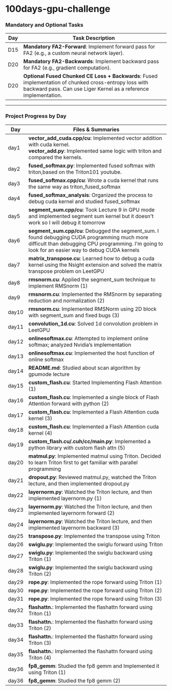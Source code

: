 # 100days-gpu-challenge

### Mandatory and Optional Tasks
| Day   | Task Description                                                                                     |
|-------|-----------------------------------------------------------------------------------------------------|
| D15   | **Mandatory FA2-Forward**: Implement forward pass for FA2 (e.g., a custom neural network layer).    |
| D20   | **Mandatory FA2-Backwards**: Implement backward pass for FA2 (e.g., gradient computation).          |
| D20   | **Optional Fused Chunked CE Loss + Backwards**: Fused implementation of chunked cross-entropy loss with backward pass. Can use Liger Kernel as a reference implementation. |

---

### Project Progress by Day
| Day   | Files & Summaries                                                                                                                                                                                                                          |
|-------|---------------------------------------------------------------------------------------------------------------------------------------------------------------------------------------------------------------------------------------|
| day1  | **vector_add_cuda.cpp/cu**: Implemented vector addition with cuda kernel.<br>**vector_add.py**: Implemented same logic with triton and compared the kernels.                                                                 |
| day2  | **fused_softmax.py**: Implemented fused softmax with triton,based on the Triton101 youtube.                                                                 |
| day3 | **fused_softmax.cpp/cu**: Wrote a cuda kernel that runs the same way as triton_fused_softmax                               |
| day4 | **fused_softmax_analysis**: Organized the process to debug cuda kernel and studied fused_softmax                                |
| day5 | **segment_sum.cpp/cu**: Took Lecture 9 in GPU mode and implemented segment sum kernel but it doesn't work so I will debug it tomorrow                                |
| day6 | **segment_sum.cpp/cu**: Debugged the segment_sum. I found debugging CUDA programming much more difficult than debugging CPU programming. I'm going to look for an easier way to debug CUDA kernels  |
| day7 | **matrix_transpose.cu**: Learned how to debug a cuda kernel using the Nsight extension and solved the matrix transpose problem on LeetGPU   |
| day8 | **rmsnorm.cu**: Applied the segment_sum technique to implement RMSnorm (1)    |
| day9 | **rmsnorm.cu**: Implemented the RMSnorm by separating reduction and normalization (2)    |
| day10| **rmsnorm.cu**: Implemented RMSNorm using 2D block with segment_sum and fixed bugs (3)  |
| day11| **convolution_1d.cu**: Solved 1d convolution problem in LeetGPU |
| day12| **onlinesoftmax.cu**: Attempted to implement online softmax; analyzed Nvidia’s implementation |
| day13| **onlinesoftmax.cu**: Implemented the host function of online softmax |
| day14| **README.md**: Studied about scan algorithm by gpumode lecture |
| day15| **custom_flash.cu**: Started Implementing Flash Attention (1)|
| day16| **custom_flash.cu**: Implemented a single block of Flash Attention forward with python (2)|
| day17| **custom_flash.cu**: Implemented a Flash Attention cuda kernel (3)|
| day18| **custom_flash.cu**: Implemented a Flash Attention cuda kernel (4)|
| day19| **custom_flash.cu/.cuh/cc/main.py**: Implemented a python library with custom flash attn (5)|
| day20| **matmul.py**: Implemented matmul using Triton. Decided to learn Triton first to get familiar with parallel programming|
| day21| **dropout.py**: Reviewed matmul.py, watched the Triton lecture, and then implemented dropout.py|
| day22| **layernorm.py**: Watched the Triton lecture, and then implemented layernorm.py (1)|
| day23| **layernorm.py**: Watched the Triton lecture, and then implemented layernorm forward (2)|
| day24| **layernorm.py**: Watched the Triton lecture, and then implemented layernorm backward (3)|
| day25| **transpose.py**: Implemented the transpose using Triton |
| day26| **swiglu.py**: Implemented the swiglu forward using Triton |
| day27| **swiglu.py**: Implemented the swiglu backward using Triton (1)|
| day28| **swiglu.py**: Implemented the swiglu backward using Triton (2)|
| day29| **rope.py**: Implemented the rope forward using Triton (1)|
| day30| **rope.py**: Implemented the rope forward using Triton (2)|
| day31| **rope.py**: Implemented the rope forward using Triton (3)|
| day32| **flashattn.**: Implemented the flashattn forward using Triton (1)|
| day33| **flashattn.**: Implemented the flashattn forward using Triton (2)|
| day34| **flashattn.**: Implemented the flashattn forward using Triton (3)|
| day35| **flashattn.**: Implemented the flashattn forward using Triton (4)|
| day36| **fp8_gemm**: Studied the fp8 gemm and Implemented it using Triton (1)|
| day36| **fp8_gemm**: Studied the fp8 gemm (2)|
<!--
1. nsa 구현
2. expert parallel 구현
3. cutile도 맛보고싶고
4. triton puzzle
5. fp8 training
6. 무슨 그 cuda 문서 매일 읽기
day 29 rope
(토요일) 벤치마크, 왜 ligerkernel에서는 grid를 저렇게 했는지, ligerkernel과 속도 및 메모리 비교, 그거 nsight? 그걸로 보기, 이론상 좋은 세팅 계산해서 최적인지 확인해보기, swiglu fuse해서 좋은게뭔지, compile이랑 비교, 혹시되면 cuda python으로 작성

day 33~ flash attn 한번

하반기: flash mla backward 구현할 수 있을 정도
 -->